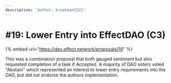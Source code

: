 ```yaml
---
description: 'Author: breekean2222'
---
```


# \#19: Lower Entry into EffectDAO \(C3\)

{% embed url="https://dao.effect.network/proposals/19" %}

This was a combination proposal that both gauged sentiment but also requested completion of a task if Accepted. A majority of DAO voters voted "Abstain" which represented an interest to lower entry requirements into the DAO, but did not endorse the authors implementation. 

